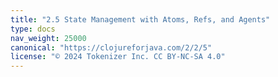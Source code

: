 ```yaml
---
title: "2.5 State Management with Atoms, Refs, and Agents"
type: docs
nav_weight: 25000
canonical: "https://clojureforjava.com/2/2/5"
license: "© 2024 Tokenizer Inc. CC BY-NC-SA 4.0"
---
```

